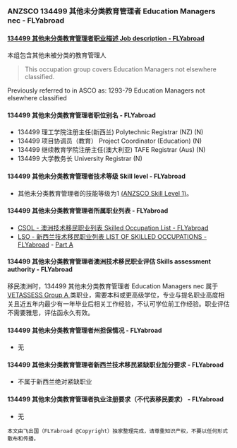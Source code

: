 ### ANZSCO 134499 其他未分类教育管理者 Education Managers nec - FLYabroad ###

####  [134499 其他未分类教育管理者职业描述 Job description - FLYabroad](http://www.flyabroadvisa.com/anzsco/1344.html#134499)

本组包含其他未被分类的教育管理人 

> This occupation group covers Education Managers not elsewhere classified.

Previously referred to in ASCO as:
1293-79 Education Managers not elsewhere classified

#### 134499 其他未分类教育管理者职位别名 - FLYabroad
 
- 134499 理工学院注册主任(新西兰)  Polytechnic Registrar (NZ) (N)
- 134499 项目协调员（教育）  Project Coordinator (Education) (N)
- 134499 继续教育学院注册主任(澳大利亚) TAFE Registrar (Aus) (N)
- 134499 大学教务长 University Registrar (N)

#### 134499 其他未分类教育管理者技术等级 Skill level - FLYabroad

- 其他未分类教育管理者的技能等级为1 [(ANZSCO Skill Level 1)](http://www.flyabroadvisa.com/anzsco/)。

#### 134499 其他未分类教育管理者所属职业列表 - FLYabroad

- [CSOL - 澳洲技术移民职业列表 Skilled Occupation List - FLYabroad](http://www.flyabroadvisa.com/sol/)
- [LSO - 新西兰技术移民职业列表 LIST OF SKILLED OCCUPATIONS - FLYabroad](http://nz.flyabroadvisa.com/lso/) - [Part A](parta)

#### 134499 其他未分类教育管理者澳洲技术移民职业评估 Skills assessment authority - FLYabroad

移民澳洲时，134499 其他未分类教育管理者 Education Managers nec 属于 [VETASSESS Group A ](http://www.flyabroadvisa.com/ass/vetassess.html)类职业，需要本科或更高级学位，专业与提名职业高度相关且近五年内最少有一年毕业后相关工作经验，不认可学位前工作经验。职业评估不需要雅思，评估函永久有效。

#### 134499 其他未分类教育管理者州担保情况 - FLYabroad

- 无

#### 134499 其他未分类教育管理者新西兰技术移民紧缺职业加分要求 - FLYabroad

- 不属于新西兰绝对紧缺职业

#### 134499 其他未分类教育管理者执业注册要求（不代表移民要求） - FLYabroad

- 无

`本文由飞出国（FLYabroad @Copyright）独家整理完成，请尊重知识产权，不要以任何形式散布和传播。`